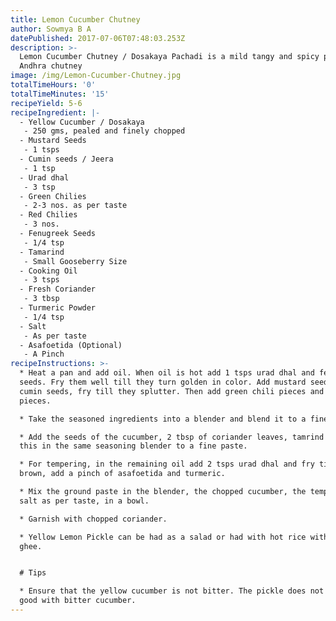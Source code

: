 ```yaml
---
title: Lemon Cucumber Chutney
author: Sowmya B A
datePublished: 2017-07-06T07:48:03.253Z
description: >-
  Lemon Cucumber Chutney / Dosakaya Pachadi is a mild tangy and spicy popular
  Andhra chutney 
image: /img/Lemon-Cucumber-Chutney.jpg
totalTimeHours: '0'
totalTimeMinutes: '15'
recipeYield: 5-6
recipeIngredient: |-
  - Yellow Cucumber / Dosakaya
   - 250 gms, pealed and finely chopped
  - Mustard Seeds
   - 1 tsps
  - Cumin seeds / Jeera
   - 1 tsp
  - Urad dhal
   - 3 tsp
  - Green Chilies
   - 2-3 nos. as per taste
  - Red Chilies
   - 3 nos.
  - Fenugreek Seeds
   - 1/4 tsp
  - Tamarind
   - Small Gooseberry Size
  - Cooking Oil
   - 3 tsps
  - Fresh Coriander
   - 3 tbsp
  - Turmeric Powder
   - 1/4 tsp
  - Salt
   - As per taste
  - Asafoetida (Optional)
   - A Pinch
recipeInstructions: >-
  * Heat a pan and add oil. When oil is hot add 1 tsps urad dhal and fenugreek
  seeds. Fry them well till they turn golden in color. Add mustard seeds and
  cumin seeds, fry till they splutter. Then add green chili pieces and red chili
  pieces.

  * Take the seasoned ingredients into a blender and blend it to a fine powder.

  * Add the seeds of the cucumber, 2 tbsp of coriander leaves, tamrind and grind
  this in the same seasoning blender to a fine paste.

  * For tempering, in the remaining oil add 2 tsps urad dhal and fry till golden
  brown, add a pinch of asafoetida and turmeric.

  * Mix the ground paste in the blender, the chopped cucumber, the tempering and
  salt as per taste, in a bowl. 

  * Garnish with chopped coriander.

  * Yellow Lemon Pickle can be had as a salad or had with hot rice with some
  ghee.


  # Tips

  * Ensure that the yellow cucumber is not bitter. The pickle does not taste
  good with bitter cucumber.
---
```



